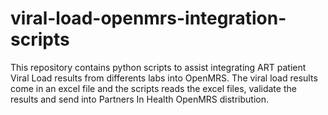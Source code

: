 # viral-load-openmrs-integration-scripts
This repository contains python scripts to assist integrating ART patient Viral Load results from differents labs into OpenMRS. 
The viral load results come in an excel file and the scripts reads the excel files, validate the results and send into Partners In Health OpenMRS distribution.  
